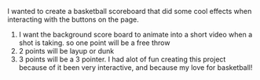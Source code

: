 I wanted to create a basketball scoreboard that did some cool effects when interacting with the buttons on the page.
1. I want the background score board to animate into a short video when a shot is taking.
 so one point will be a free throw
 2. 2 points will be layup or dunk
 3. 3 points will be a 3 pointer.
I had alot of fun creating this project because of it been very interactive, and because my love for basketball!